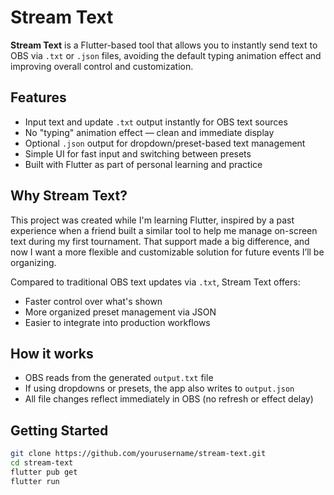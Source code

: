 # Stream Text

**Stream Text** is a Flutter-based tool that allows you to instantly send text to OBS via `.txt` or `.json` files, avoiding the default typing animation effect and improving overall control and customization.

## Features

- Input text and update `.txt` output instantly for OBS text sources
- No "typing" animation effect — clean and immediate display
- Optional `.json` output for dropdown/preset-based text management
- Simple UI for fast input and switching between presets
- Built with Flutter as part of personal learning and practice

## Why Stream Text?

This project was created while I'm learning Flutter, inspired by a past experience when a friend built a similar tool to help me manage on-screen text during my first tournament. That support made a big difference, and now I want a more flexible and customizable solution for future events I’ll be organizing.

Compared to traditional OBS text updates via `.txt`, Stream Text offers:

- Faster control over what's shown
- More organized preset management via JSON
- Easier to integrate into production workflows

## How it works

- OBS reads from the generated `output.txt` file
- If using dropdowns or presets, the app also writes to `output.json`
- All file changes reflect immediately in OBS (no refresh or effect delay)

## Getting Started

```bash
git clone https://github.com/yourusername/stream-text.git
cd stream-text
flutter pub get
flutter run

